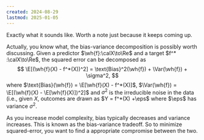 ```yaml
---
created: 2024-08-29
lastmod: 2025-01-05
---
```


Exactly what it sounds like. Worth a note just because it keeps coming up. 

Actually, you know what, the bias-variance decomposition is possibly worth discussing. Given a predictor $\wh{f}:\calX\to\Re$ and a target $f^* :\calX\to\Re$, the squared error can be decomposed as 
$$
\E[(\wh{f}(X) - f^*(X))^2] = \text{Bias}^2(\wh{f}) + \Var(\wh{f}) + \sigma^2,
$$
where $\text{Bias}(\wh{f}) = \E[\wh{f}(X) - f^*(X)]$, $\Var(\wh{f}) = \E[(\wh{f}(X) - \E[\wh{f}(X)])^2]$ and $\sigma^2$ is the irreducible noise in the data (i.e., given $X$, outcomes are drawn as  $Y = f^*(X) +\eps$ where $\eps$ has variance $\sigma^2$. 

As you increase model complexity, bias typically decreases and variance increases. This is known as the bias-variance tradeoff. So to minimize squared-error, you want to find a appropriate compromise between the two. 